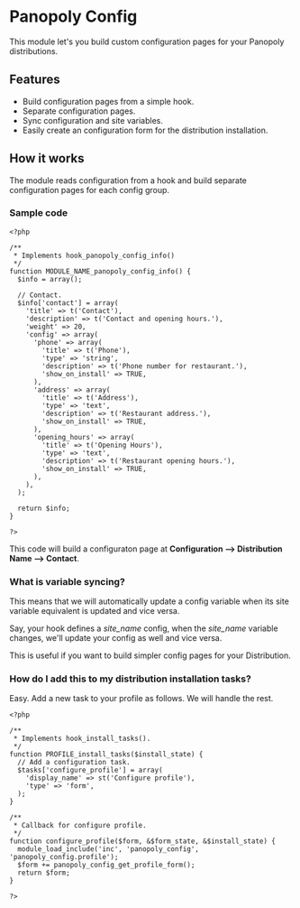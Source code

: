 Panopoly Config
===

This module let's you build custom configuration pages for your Panopoly distributions.

## Features

* Build configuration pages from a simple hook.
* Separate configuration pages.
* Sync configuration and site variables.
* Easily create an configuration form for the distribution installation.

## How it works

The module reads configuration from a hook and build separate configuration pages for each config group.

### Sample code

    <?php

    /**
     * Implements hook_panopoly_config_info()
     */
    function MODULE_NAME_panopoly_config_info() {
      $info = array();

      // Contact.
      $info['contact'] = array(
        'title' => t('Contact'),
        'description' => t('Contact and opening hours.'),
        'weight' => 20,
        'config' => array(
          'phone' => array(
            'title' => t('Phone'),
            'type' => 'string',
            'description' => t('Phone number for restaurant.'),
            'show_on_install' => TRUE,
          ),
          'address' => array(
            'title' => t('Address'),
            'type' => 'text',
            'description' => t('Restaurant address.'),
            'show_on_install' => TRUE,
          ),
          'opening_hours' => array(
            'title' => t('Opening Hours'),
            'type' => 'text',
            'description' => t('Restaurant opening hours.'),
            'show_on_install' => TRUE,
          ),
        ),
      );

      return $info;
    }

    ?>

This code will build a configuraton page at **Configuration --> Distribution Name --> Contact**. 

### What is variable syncing?

This means that we will automatically update a config variable when its site variable equivalent is updated and vice versa.

Say, your hook defines a *site_name* config, when the *site_name* variable changes, we'll update your config as well and vice versa.

This is useful if you want to build simpler config pages for your Distribution.

### How do I add this to my distribution installation tasks?

Easy. Add a new task to your profile as follows. We will handle the rest.

    <?php

    /**
     * Implements hook_install_tasks().
     */
    function PROFILE_install_tasks($install_state) {
      // Add a configuration task.
      $tasks['configure_profile'] = array(
        'display_name' => st('Configure profile'),
        'type' => 'form',
      );
    }

    /**
     * Callback for configure profile.
     */
    function configure_profile($form, &$form_state, &$install_state) {
      module_load_include('inc', 'panopoly_config', 'panopoly_config.profile');
      $form += panopoly_config_get_profile_form();
      return $form;
    }

    ?>

